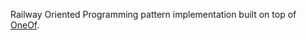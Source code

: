 Railway Oriented Programming pattern implementation built on top of [OneOf](https://github.com/mcintyre321/OneOf).
